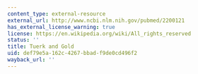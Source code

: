 ```yaml
---
content_type: external-resource
external_url: http://www.ncbi.nlm.nih.gov/pubmed/2200121
has_external_license_warning: true
license: https://en.wikipedia.org/wiki/All_rights_reserved
status: ''
title: Tuerk and Gold
uid: def79e5a-162c-4267-bbad-f9de0cd496f2
wayback_url: ''
---
```


